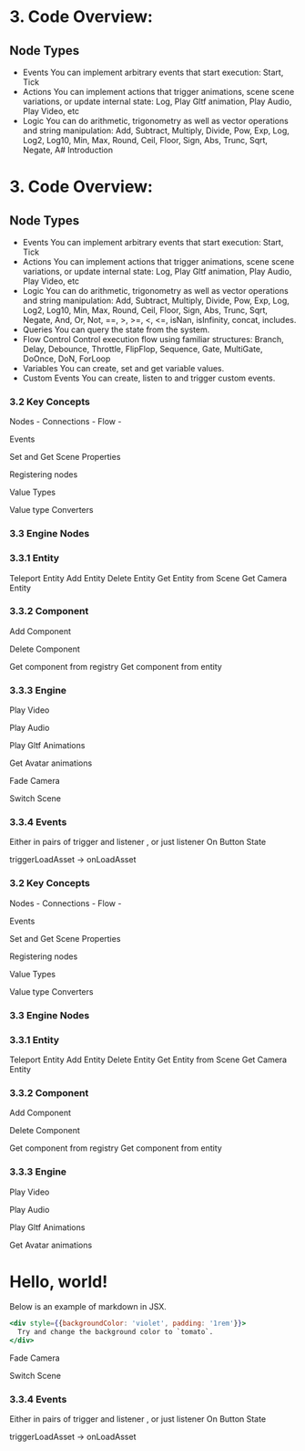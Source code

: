 <!-- TODO: De-duplicate the sections -->
# 3. Code Overview:

## Node Types

- Events You can implement arbitrary events that start execution: Start, Tick
- Actions You can implement actions that trigger animations, scene scene variations, or update internal state: Log, Play Gltf animation, Play Audio, Play Video, etc
- Logic You can do arithmetic, trigonometry as well as vector operations and string manipulation: Add, Subtract, Multiply, Divide, Pow, Exp, Log, Log2, Log10, Min, Max, Round, Ceil, Floor, Sign, Abs, Trunc, Sqrt, Negate, A# Introduction

# 3. Code Overview:

## Node Types

- Events You can implement arbitrary events that start execution: Start, Tick
- Actions You can implement actions that trigger animations, scene scene variations, or update internal state: Log, Play Gltf animation, Play Audio, Play Video, etc
- Logic You can do arithmetic, trigonometry as well as vector operations and string manipulation: Add, Subtract, Multiply, Divide, Pow, Exp, Log, Log2, Log10, Min, Max, Round, Ceil, Floor, Sign, Abs, Trunc, Sqrt, Negate, And, Or, Not, ==, >, >=, \<, \<=, isNan, isInfinity, concat, includes.
- Queries You can query the state from the system.
- Flow Control Control execution flow using familiar structures: Branch, Delay, Debounce, Throttle, FlipFlop, Sequence, Gate, MultiGate, DoOnce, DoN, ForLoop
- Variables You can create, set and get variable values.
- Custom Events You can create, listen to and trigger custom events.

### 3.2 Key Concepts

Nodes -
Connections -
Flow -

Events

Set and Get Scene Properties

Registering nodes

Value Types

Value type Converters

### 3.3 Engine Nodes

### 3.3.1 Entity

Teleport Entity
Add Entity
Delete Entity
Get Entity from Scene
Get Camera Entity

### 3.3.2 Component

Add Component

Delete Component

Get component from registry
Get component from entity

### 3.3.3 Engine

Play Video

Play Audio

Play Gltf Animations

Get Avatar animations

Fade Camera

Switch Scene

### 3.3.4 Events

Either in pairs of trigger and listener , or just listener
On Button State

triggerLoadAsset -> onLoadAsset




### 3.2 Key Concepts

Nodes -
Connections -
Flow -

Events

Set and Get Scene Properties

Registering nodes

Value Types

Value type Converters

### 3.3 Engine Nodes

### 3.3.1 Entity

Teleport Entity
Add Entity
Delete Entity
Get Entity from Scene
Get Camera Entity

### 3.3.2 Component

Add Component

Delete Component

Get component from registry
Get component from entity

### 3.3.3 Engine

Play Video

Play Audio

Play Gltf Animations

Get Avatar animations

# Hello, world!
Below is an example of markdown in JSX.
```jsx
<div style={{backgroundColor: 'violet', padding: '1rem'}}>
  Try and change the background color to `tomato`.
</div>
```

Fade Camera

Switch Scene

### 3.3.4 Events
Either in pairs of trigger and listener , or just listener
On Button State

triggerLoadAsset -> onLoadAsset
